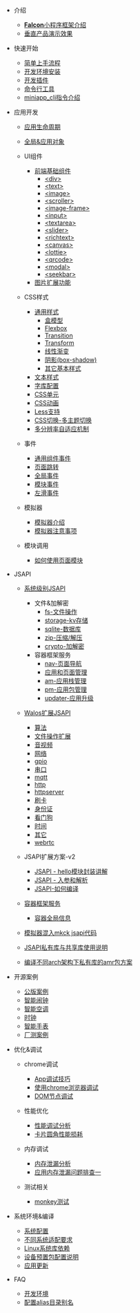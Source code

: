 <!-- docs/_sidebar.md -->



- 介绍
  - [**Falcon**小程序框架介绍](index)
  - [垂直产品演示效果](show)
  
- 快速开始

  - [简单上手流程](quick/simple)
  - [开发环境安装](quick/env)
  - [开发插件](quick/vscode)
  - [命令行工具](quick/commandline)
  - [miniapp_cli指令介绍](quick/cli)
  
- 应用开发

  - [应用生命周期](app/life)
  - [全局&应用对象](app/global)
  - UI组件

    - [前端基础组件](app/ui/base)
      - [\<div>](app/ui/div)
      - [\<text>](app/ui/text)
      - [\<image>](app/ui/image)
      - [\<scroller>](app/ui/scroller)
      - [\<image-frame>](app/ui/image-frame)
      - [\<input>](app/ui/input)
      - [\<textarea>](app/ui/textarea)
      - [\<slider>](app/ui/slider)
      - [\<richtext>](app/ui/richtext)
      - [\<canvas>](app/ui/canvas)
      - [\<lottie>](app/ui/lottie)
      - [\<qrcode>](app/ui/qrcode)
      - [\<modal>](app/ui/modal)
      - [\<seekbar>](app/ui/seekbar)
    - [图片扩展功能](app/pic)
  - CSS样式
    - [通用样式](app/css/common/common)
      - [盒模型](app/css/common/box)
      - [Flexbox](app/css/common/flex) 
      - [Transition](app/css/common/transition)
      - [Transform](app/css/common/transform)
      - [线性渐变](app/css/common/line_grad)
      - [阴影(box-shadow)](app/css/common/shadow)
      - [其它基本样式](app/css/common/other)
    - [文本样式](app/css/text)
    - [字库配置](app/css/font)
    - [CSS单元](app/css/css-base)
    - [CSS动画](app/css/css-animation)
    - [Less支持](app/css/less)
    - [CSS切换-多主题切换](app/css/theme)
    - [多分辨率自适应机制](app/css/css-screen)
  - 事件
    - [通用组件事件](app/event/common)
    - [页面跳转](app/event/jump)
    - [全局事件](app/event/global)
    - [模块事件](app/event/model)
    - [左滑事件](app/event/touch)
  - 模拟器
    - [模拟器介绍](app/simulator/intro)
    - [模拟器注意事项](app/simulator/attention)
  - 模块调用
    - [如何使用页面模块](app/modelUse/use)

- JSAPI

  - [系统级别JSAPI](jsapi/system/system)

    - 文件&加解密
      - [fs-文件操作](jsapi/system/file_crypto/fs)
      - [storage-kv存储](jsapi/system/file_crypto/storage-kv)
      - [sqlite-数据库](jsapi/system/file_crypto/sqlite)
      - [zip-压缩/解压](jsapi/system/file_crypto/zip)
      - [crypto-加解密](jsapi/system/file_crypto/crypto)
    - 容器框架服务
      - [nav-页面导航](jsapi/system/falcon/nav)
      - [应用和页面管理](jsapi/system/falcon/pages)
      - [am-应用栈管理](jsapi/system/falcon/am)
      - [pm-应用包管理](jsapi/system/falcon/pm)
      - [updater-应用升级](jsapi/system/falcon/updater)

  - [Walos扩展JSAPI](jsapi/bashi/bashi)

    - [算法](jsapi/bashi/algm)
    - [文件操作扩展](jsapi/bashi/file)
    - [音视频](jsapi/bashi/mpp)
    - [网络](jsapi/bashi/nm)
    - [gpio](jsapi/bashi/gpio)
    - [串口](jsapi/bashi/uart)
    - [mqtt](jsapi/bashi/mqtt)
    - [http](jsapi/bashi/http)
    - [httpserver](jsapi/bashi/httpserver)
    - [刷卡](jsapi/bashi/nfc)
    - [身份证](jsapi/bashi/pid)
    - [看门狗](jsapi/bashi/wdt)
    - [时间](jsapi/bashi/time)
    - [其它](jsapi/bashi/misc)
    - [webrtc](jsapi/bashi/webrtc)

  - JSAPI扩展方案-v2

    - [JSAPI - hello模块封装讲解](jsapi/ext/hello)
    - [JSAPI - 入参和解析](jsapi/ext/params)
    - [JSAPI-如何编译](jsapi/ext/compile)

  - [容器框架服务](jsapi/env/main)

    - [容器全局信息](jsapi/env/global)

  - [模拟器混入mkck jsapi代码](jsapi/mock_jsapi)

  - [JSAPI私有库与共享库使用说明](jsapi/jsapi_use_mode)

  - [编译不同arch架构下私有库的amr包方案](jsapi/arch)

     

- 开源案例
  - [公版案例](opensource/case1)
  - [智能闹钟](opensource/case2)
  - [智能空调](opensource/case3)
  - [时钟](opensource/case4)
  - [智能手表](opensource/case5)
  - [厂测案例](opensource/case6)
- 优化&调试

  - chrome调试
    - [App调试技巧](debug/chrome/app)
    - [使用chrome浏览器调试](debug/chrome/chrome)
    - [DOM节点调试](debug/chrome/dom)

  - 性能优化
    - [性能调试分析](debug/performance/analysis)
    - [卡片圆角性能损耗](debug/performance/loss)

  - 内存调试
    - [内存泄漏分析](debug/memory/leak)
    - [应用内存泄漏问题排查一](debug/memory/leak_screen)

  - 测试相关
    - [monkey测试](debug/test/monkey)

- 系统环境&编译
  - [系统配置](system_env_compile/sys_conf)
  - [不同系统适配要求](system_env_compile/ui_fit)
  - [Linux系统库依赖](system_env_compile/linux)
  - [设备预置包配置说明](system_env_compile/preset)
  - [应用更新](system_env_compile/update)
- FAQ
  - [开发环境](faq/env)
  - [配置alias目录别名](faq/alias)

